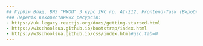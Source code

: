 ```yaml
---
## Гурбін Влад, ВНЗ "НУОП" 3 курс ІКС гр. АІ-212, Frontend-Task (Виробнича_практика)
### Перелік використанних ресурсів:
- https://uk.legacy.reactjs.org/docs/getting-started.html
- https://w3schoolsua.github.io/bootstrap/index.html
- https://w3schoolsua.github.io/css/index.html#gsc.tab=0
---
```

